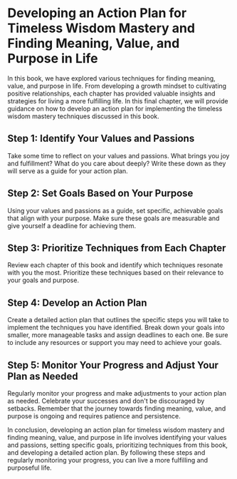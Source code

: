 Developing an Action Plan for Timeless Wisdom Mastery and Finding Meaning, Value, and Purpose in Life
=============================================================================================================================

In this book, we have explored various techniques for finding meaning, value, and purpose in life. From developing a growth mindset to cultivating positive relationships, each chapter has provided valuable insights and strategies for living a more fulfilling life. In this final chapter, we will provide guidance on how to develop an action plan for implementing the timeless wisdom mastery techniques discussed in this book.

Step 1: Identify Your Values and Passions
-----------------------------------------

Take some time to reflect on your values and passions. What brings you joy and fulfillment? What do you care about deeply? Write these down as they will serve as a guide for your action plan.

Step 2: Set Goals Based on Your Purpose
---------------------------------------

Using your values and passions as a guide, set specific, achievable goals that align with your purpose. Make sure these goals are measurable and give yourself a deadline for achieving them.

Step 3: Prioritize Techniques from Each Chapter
-----------------------------------------------

Review each chapter of this book and identify which techniques resonate with you the most. Prioritize these techniques based on their relevance to your goals and purpose.

Step 4: Develop an Action Plan
------------------------------

Create a detailed action plan that outlines the specific steps you will take to implement the techniques you have identified. Break down your goals into smaller, more manageable tasks and assign deadlines to each one. Be sure to include any resources or support you may need to achieve your goals.

Step 5: Monitor Your Progress and Adjust Your Plan as Needed
------------------------------------------------------------

Regularly monitor your progress and make adjustments to your action plan as needed. Celebrate your successes and don't be discouraged by setbacks. Remember that the journey towards finding meaning, value, and purpose is ongoing and requires patience and persistence.

In conclusion, developing an action plan for timeless wisdom mastery and finding meaning, value, and purpose in life involves identifying your values and passions, setting specific goals, prioritizing techniques from this book, and developing a detailed action plan. By following these steps and regularly monitoring your progress, you can live a more fulfilling and purposeful life.
